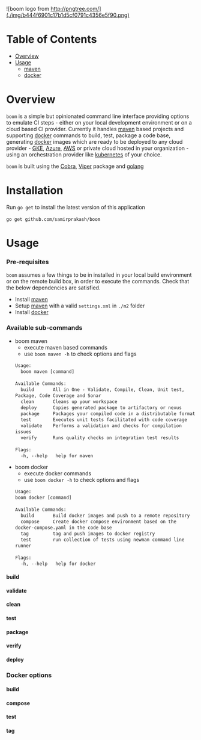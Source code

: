 ![boom logo from http://pngtree.com/](./img/b444f6901c17b1d5cf0791c4356e5f90.png)

# Table of Contents

- [Overview](#overview)
- [Usage](#Usage)
  * [maven](#maven)
  * [docker](#docker)

# Overview

`boom` is a simple but opinionated command line interface providing options to emulate CI steps - either on your local development environment or on a cloud based CI provider. Currently it handles [maven](https://maven.apache.org/) based projects and supporting [docker](https://www.docker.com/) commands to build, test, package a code base, generating [docker](https://www.docker.com/) images which are ready to be deployed to any cloud provider - [GKE](https://cloud.google.com/kubernetes-engine/), [Azure](https://portal.azure.com/), [AWS](https://aws.amazon.com/) or private cloud hosted in your organization - using an orchestration provider like [kubernetes](https://kubernetes.io/) of your choice.

`boom` is built using the [Cobra](https://github.com/spf13/cobra), [Viper](https://github.com/spf13/viper) package and [golang](https://golang.org/)

# Installation

Run `go get` to install the latest version of this application

`go get github.com/samirprakash/boom`

# Usage

### Pre-requisites

`boom` assumes a few things to be in installed in your local build environment or on the remote build box, in order to execute the commands. Check that the below dependencies are satisfied.

* Install [maven](https://maven.apache.org/)
* Setup [maven](https://maven.apache.org/) with a valid `settings.xml` in `./m2` folder
* Install [docker](https://www.docker.com/)

### Available sub-commands
* boom maven 
  - execute maven based commands
  - use `boom maven -h` to check options and flags
  ```  
  Usage:
    boom maven [command]

  Available Commands:
    build       All in One - Validate, Compile, Clean, Unit test, Package, Code Coverage and Sonar
    clean       Cleans up your workspace
    deploy      Copies generated package to artifactory or nexus
    package     Packages your compiled code in a distributable format
    test        Executes unit tests facilitated with code coverage
    validate    Performs a validation and checks for compilation issues
    verify      Runs quality checks on integration test results

  Flags:
    -h, --help   help for maven
  ```
* boom docker
  - execute docker commands
  - use `boom docker -h` to check options and flags
  ```
  Usage:
  boom docker [command]

  Available Commands:
    build       Build docker images and push to a remote repository
    compose     Create docker compose environment based on the docker-compose.yaml in the code base
    tag         tag and push images to docker registry
    test        run collection of tests using newman command line runner

  Flags:
    -h, --help   help for docker
  ```





#### build
#### validate
#### clean
#### test
#### package
#### verify
#### deploy

### Docker options

#### build
#### compose
#### test
#### tag


